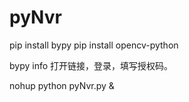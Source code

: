 # pyNvr

pip install bypy
pip install opencv-python

bypy info
打开链接，登录，填写授权码。

nohup python pyNvr.py &
